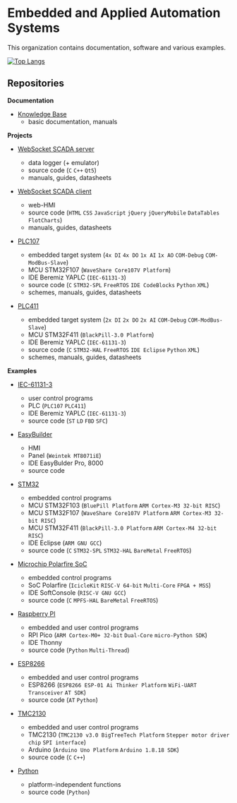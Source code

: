 # Embedded and Applied Automation Systems

This organization contains documentation, software and various examples.

[![Top Langs](https://github-readme-stats.vercel.app/api/top-langs/?username=atgroup09&langs_count=10&layout=compact)](https://github.com/atgroup09)

## Repositories

**Documentation**

- [Knowledge Base](https://github.com/atgroup09/knowledge-base)
  - basic documentation, manuals

**Projects**

- [WebSocket SCADA server](https://github.com/atgroup09/websocket-scada-server)
  - data logger (+ emulator)
  - source code (`C` `C++` `Qt5`)
  - manuals, guides, datasheets
 
- [WebSocket SCADA client](https://github.com/atgroup09/websocket-scada-client)
  - web-HMI
  - source code (`HTML` `CSS` `JavaScript` `jQuery` `jQueryMobile` `DataTables` `FlotCharts`)
  - manuals, guides, datasheets

- [PLC107](https://github.com/atgroup09/plc107)
  - embedded target system (`4x DI` `4x DO` `1x AI` `1x AO` `COM-Debug` `COM-ModBus-Slave`)
  - MCU STM32F107 (`WaveShare Core107V Platform`)
  - IDE Beremiz YAPLC (`IEC-61131-3`)
  - source code (`C` `STM32-SPL` `FreeRTOS` `IDE CodeBlocks` `Python` `XML`)
  - schemes, manuals, guides, datasheets

- [PLC411](https://github.com/atgroup09/plc411)
  - embedded target system (`2x DI` `2x DO` `2x AI` `COM-Debug` `COM-ModBus-Slave`)
  - MCU STM32F411 (`BlackPill-3.0 Platform`)
  - IDE Beremiz YAPLC (`IEC-61131-3`)
  - source code (`C` `STM32-HAL` `FreeRTOS` `IDE Eclipse` `Python` `XML`)
  - schemes, manuals, guides, datasheets

**Examples**

- [IEC-61131-3](https://github.com/atgroup09/examples-iec61131)
  - user control programs
  - PLC (`PLC107` `PLC411`)
  - IDE Beremiz YAPLC (`IEC-61131-3`)
  - source code (`ST` `LD` `FBD` `SFC`)
 
- [EasyBuilder](https://github.com/atgroup09/examples-easybuilder)
  - HMI
  - Panel (`Weintek MT8071iE`)
  - IDE EasyBulder Pro, 8000
  - source code

- [STM32](https://github.com/atgroup09/examples-stm32)
  - embedded control programs
  - MCU STM32F103 (`BluePill Platform` `ARM Cortex-M3 32-bit RISC`)
  - MCU STM32F107 (`WaveShare Core107V Platform` `ARM Cortex-M3 32-bit RISC`)
  - MCU STM32F411 (`BlackPill-3.0 Platform` `ARM Cortex-M4 32-bit RISC`)
  - IDE Eclipse (`ARM GNU GCC`)
  - source code (`C` `STM32-SPL` `STM32-HAL` `BareMetal` `FreeRTOS`)

- [Microchip Polarfire SoC](https://github.com/atgroup09/examples-polarfire)
  - embedded control programs
  - SoC Polarfire (`IcicleKit` `RISC-V 64-bit` `Multi-Core` `FPGA + MSS`)
  - IDE SoftConsole (`RISC-V GNU GCC`)
  - source code (`C` `MPFS-HAL` `BareMetal` `FreeRTOS`)

- [Raspberry PI](https://github.com/atgroup09/examples-raspberry-pi)
  - embedded and user control programs
  - RPI Pico (`ARM Cortex-M0+ 32-bit` `Dual-Core` `micro-Python SDK`)
  - IDE Thonny
  - source code (`Python` `Multi-Thread`)

- [ESP8266](https://github.com/atgroup09/examples-esp8266)
  - embedded and user control programs
  - ESP8266 (`ESP8266 ESP-01 Ai Thinker Platform` `WiFi-UART Transceiver` `AT SDK`)
  - source code (`AT` `Python`)

- [TMC2130](https://github.com/atgroup09/examples-tmc2130)
  - embedded and user control programs
  - TMC2130 (`TMC2130 v3.0 BigTreeTech Platform` `Stepper motor driver chip` `SPI interface`)
  - Arduino (`Arduino Uno Platform` `Arduino 1.8.18 SDK`)
  - source code (`C` `C++`)

- [Python](https://github.com/atgroup09/examples-python)
  - platform-independent functions
  - source code (`Python`)
